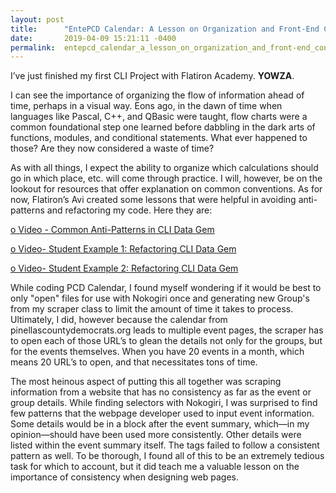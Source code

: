 ```yaml
---
layout: post
title:      "EntePCD Calendar: A Lesson on Organization and Front-End Consistency"
date:       2019-04-09 15:21:11 -0400
permalink:  entepcd_calendar_a_lesson_on_organization_and_front-end_consistency
---
```



I’ve just finished my first CLI Project with Flatiron Academy. **YOWZA**.

I can see the importance of organizing the flow of information ahead of time, perhaps in a visual way. Eons ago, in the dawn of time when languages like Pascal, C++, and QBasic were taught, flow charts were a common foundational step one learned before dabbling in the dark arts of functions, modules, and conditional statements. What ever happened to those? Are they now considered a waste of time? 

As with all things, I expect the ability to organize which calculations should go in which place, etc. will come through practice. I will, however, be on the lookout for resources that offer explanation on common conventions. As for now, Flatiron’s Avi created some lessons that were helpful in avoiding anti-patterns and refactoring my code. Here they are:

[o Video - Common Anti-Patterns in CLI Data Gem ](http://https://www.youtube.com/watch?v=cbMa87oWv08)

[o	Video- Student Example 1: Refactoring CLI Data Gem](http://https://www.youtube.com/watch?v=JEL_PXr74qQ)

[o	Video- Student Example 2: Refactoring CLI Data Gem](http://https://www.youtube.com/watch?v=Lt0oyHiKWIw)


While coding PCD Calendar, I found myself wondering if it would be best to only "open" files for use with Nokogiri once and generating new Group's from my scraper class to limit the amount of time it takes to process. Ultimately, I did, however because the calendar from pinellascountydemocrats.org leads to multiple event pages, the scraper has to open each of those URL’s to glean the details not only for the groups, but for the events themselves. When you have 20 events in a month, which means 20 URL’s to open, and that necessitates tons of time.

The most heinous aspect of putting this all together was scraping information from a website that has no consistency as far as the event or group details. While finding selectors with Nokogiri, I was surprised to find few patterns that the webpage developer used to input event information. Some details would be in a block after the event summary, which—in my opinion—should have been used more consistently. Other details were listed within the event summary itself. The tags failed to follow a consistent pattern as well. To be thorough, I found all of this to be an extremely tedious task for which to account, but it did teach me a valuable lesson on the importance of consistency when designing web pages.

